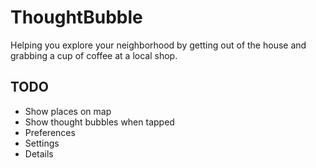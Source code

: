 # ThoughtBubble

Helping you explore your neighborhood by getting out of the house and grabbing a cup of coffee at a local shop.

## TODO
* Show places on map
* Show thought bubbles when tapped
* Preferences
* Settings
* Details
